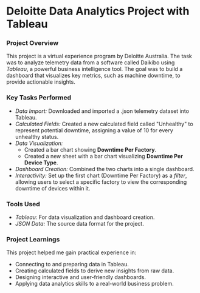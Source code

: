 # Deloitte Data Analytics Project with Tableau

### Project Overview

This project is a virtual experience program by Deloitte Australia. The task was to analyze telemetry data from a software called Daikibo using *Tableau*, a powerful business intelligence tool. The goal was to build a dashboard that visualizes key metrics, such as machine downtime, to provide actionable insights.

### Key Tasks Performed

- *Data Import:* Downloaded and imported a .json telemetry dataset into Tableau.
- *Calculated Fields:* Created a new calculated field called "Unhealthy" to represent potential downtime, assigning a value of 10 for every unhealthy status.
- *Data Visualization:*
  - Created a bar chart showing **Downtime Per Factory**.
  - Created a new sheet with a bar chart visualizing **Downtime Per Device Type**.
- *Dashboard Creation:* Combined the two charts into a single dashboard.
- *Interactivity:* Set up the first chart (Downtime Per Factory) as a *filter*, allowing users to select a specific factory to view the corresponding downtime of devices within it.

### Tools Used

- *Tableau:* For data visualization and dashboard creation.
- *JSON Data:* The source data format for the project.

### Project Learnings

This project helped me gain practical experience in:
- Connecting to and preparing data in Tableau.
- Creating calculated fields to derive new insights from raw data.
- Designing interactive and user-friendly dashboards.
- Applying data analytics skills to a real-world business problem.
